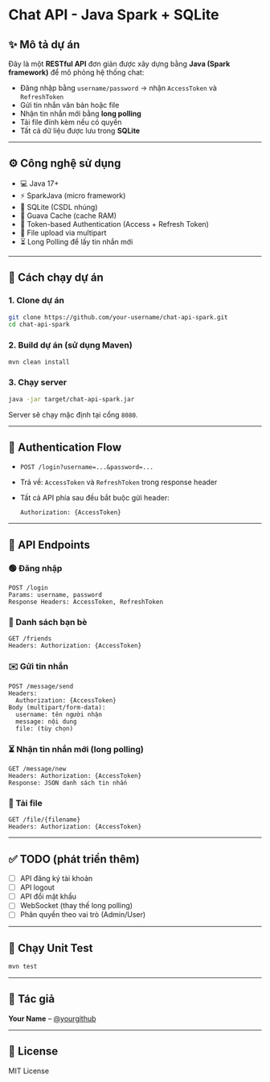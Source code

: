 # Chat API - Java Spark + SQLite

## ✨ Mô tả dự án

Đây là một **RESTful API** đơn giản được xây dựng bằng **Java (Spark framework)** để mô phỏng hệ thống chat:

* Đăng nhập bằng `username/password` → nhận `AccessToken` và `RefreshToken`
* Gửi tin nhắn văn bản hoặc file
* Nhận tin nhắn mới bằng **long polling**
* Tải file đính kèm nếu có quyền
* Tất cả dữ liệu được lưu trong **SQLite**

---

## ⚙️ Công nghệ sử dụng

* 💻 Java 17+
* ⚡ SparkJava (micro framework)
* 💃 SQLite (CSDL nhúng)
* 🧠 Guava Cache (cache RAM)
* 🔐 Token-based Authentication (Access + Refresh Token)
* 📌 File upload via multipart
* ⏳ Long Polling để lấy tin nhắn mới

---

## 🚀 Cách chạy dự án

### 1. Clone dự án

```bash
git clone https://github.com/your-username/chat-api-spark.git
cd chat-api-spark
```

### 2. Build dự án (sử dụng Maven)

```bash
mvn clean install
```

### 3. Chạy server

```bash
java -jar target/chat-api-spark.jar
```

Server sẽ chạy mặc định tại cổng `8080`.

---

## 🔐 Authentication Flow

* `POST /login?username=...&password=...`

 * Trả về: `AccessToken` và `RefreshToken` trong response header

* Tất cả API phía sau đều bắt buộc gửi header:

  ```http
  Authorization: {AccessToken}
  ```

---

## 📡 API Endpoints

### 🟢 Đăng nhập

```http
POST /login
Params: username, password
Response Headers: AccessToken, RefreshToken
```

### 📘 Danh sách bạn bè

```http
GET /friends
Headers: Authorization: {AccessToken}
```

### ✉️ Gửi tin nhắn

```http
POST /message/send
Headers:
  Authorization: {AccessToken}
Body (multipart/form-data):
  username: tên người nhận
  message: nội dung
  file: (tùy chọn)
```

### ⏳ Nhận tin nhắn mới (long polling)

```http
GET /message/new
Headers: Authorization: {AccessToken}
Response: JSON danh sách tin nhắn
```

### 📁 Tải file

```http
GET /file/{filename}
Headers: Authorization: {AccessToken}
```

---

## ✅ TODO (phát triển thêm)

* [ ] API đăng ký tài khoản
* [ ] API logout
* [ ] API đổi mật khẩu
* [ ] WebSocket (thay thế long polling)
* [ ] Phân quyền theo vai trò (Admin/User)

---

## 🧪 Chạy Unit Test

```bash
mvn test
```

---

## 👤 Tác giả

**Your Name** – [@yourgithub](https://github.com/yourgithub)

---

## 📄 License

MIT License
